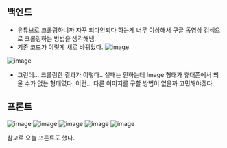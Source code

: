## 백엔드  
- 유튜브로 크롤링하니까 자꾸 되다안되다 하는게 너무 이상해서 구글 동영상 검색으로 크롤링하는 방법을 생각해냄.
- 기존 코드가 이렇게 새로 바뀌었다.
![image](https://github.com/ChaeDoll/TIL/assets/108540812/12f5d636-e625-4c77-9041-38713ce07326)

![image](https://github.com/ChaeDoll/TIL/assets/108540812/b7a56627-d1f2-4362-aaf8-452b1a4a36ef)

- 그런데... 크롤링한 결과가 이렇다.. 실패는 안하는데 Image 형태가 휴대폰에서 띄울 수가 없는 형태였다. 이런... 다른 이미지를 구할 방법이 없을까 고민해야겠다.

## 프론트
![image](https://github.com/ChaeDoll/TIL/assets/108540812/7c506fa9-276d-447d-a7cd-4ead3875583b)
![image](https://github.com/ChaeDoll/TIL/assets/108540812/da60235c-ea79-4c8d-a8d5-177291727857)
![image](https://github.com/ChaeDoll/TIL/assets/108540812/1ccdce34-ed2a-4b54-a4b5-81303e7bbbff)
![image](https://github.com/ChaeDoll/TIL/assets/108540812/e703acc0-23f8-4275-8680-f86927d26363)
![image](https://github.com/ChaeDoll/TIL/assets/108540812/eed38d6a-ba58-4a72-afa5-31b5b53169f6)

참고로 오늘 프론트도 했다. 
